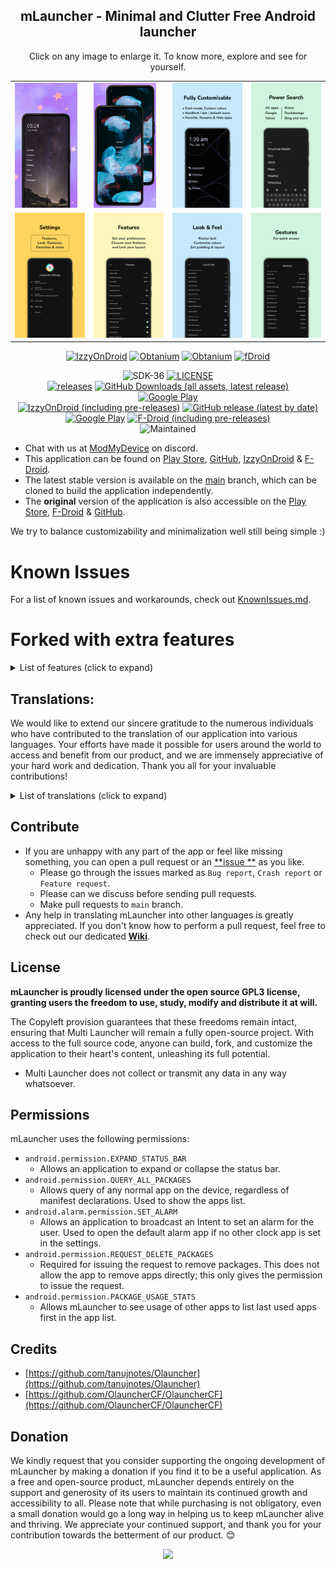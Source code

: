 <div align='center'>
	<h2>mLauncher - Minimal and Clutter Free Android launcher</h2>
    <table align='center'>
        Click on any image to enlarge it. To know more, explore and see for yourself.
        <tr>
            <td><img src='fastlane/metadata/android/en-US/images/phoneScreenshots/0.png' height='200' alt=""></td>
            <td><img src='fastlane/metadata/android/en-US/images/phoneScreenshots/1.png' height='200' alt=""></td>
            <td><img src='fastlane/metadata/android/en-US/images/phoneScreenshots/2.png' height='200' alt=""></td>
            <td><img src='fastlane/metadata/android/en-US/images/phoneScreenshots/3.png' height='200' alt=""></td>
        </tr>
        <tr>
            <td><img src='fastlane/metadata/android/en-US/images/phoneScreenshots/4.png' height='200' alt=""></td>
            <td><img src='fastlane/metadata/android/en-US/images/phoneScreenshots/5.png' height='200' alt=""></td>
            <td><img src='fastlane/metadata/android/en-US/images/phoneScreenshots/6.png' height='200' alt=""></td>
            <td><img src='fastlane/metadata/android/en-US/images/phoneScreenshots/7.png' height='200' alt=""></td>
        </tr>
    </table>
    <p>
        <a href='https://apt.izzysoft.de/fdroid/index/apk/app.mlauncher'><img src='https://codeworkscreativehub.github.io/mLauncher/IzzyOnDroid.png' width="150" alt="IzzyOnDroid"></a>
        <a href='http://apps.obtainium.imranr.dev/redirect.html?r=obtainium://add/https://github.com/CodeWorksCreativeHub/mLauncher'><img src='https://codeworkscreativehub.github.io/mLauncher/obtanium.png' width="150" alt="Obtanium"></a>
	<a href='https://play.google.com/store/apps/details?id=app.mlauncher'><img src='https://codeworkscreativehub.github.io/mLauncher/google_play.png' width="150" alt="Obtanium"></a>	    
	<a href='https://f-droid.org/packages/app.mlauncher'><img src='https://codeworkscreativehub.github.io/mLauncher/fdroid.png' width="150" alt="fDroid"></a>
    </p>
    <div align='center'>
        <p>
            <img src='https://img.shields.io/badge/Android-SDK_36-BD93F9?style=flat-square&logo=android&logoColor=white' alt="SDK-36">
            <a href='https://github.com/CodeWorksCreativeHub/mLauncher/blob/main/LICENSE'><img src='https://img.shields.io/github/license/CodeWorksCreativeHub/mLauncher?color=BD93F9&style=flat-square' alt="LICENSE"></a>
            <br>
            <a href='https://github.com/CodeWorksCreativeHub/mLauncher/releases/latest'><img src='https://img.shields.io/github/downloads/CodeWorksCreativeHub/mLauncher/total?color=50FA7B&style=flat-square&label=Overall&logo=github' alt="releases"></a>
            <a href='https://github.com/CodeWorksCreativeHub/mLauncher/releases/latest'><img src="https://img.shields.io/github/downloads/CodeWorksCreativeHub/mLauncher/latest/total?color=50FA7B&style=flat-square&label=Latest&logo=github" alt="GitHub Downloads (all assets, latest release)"></a>
			<br>
			<a href='https://play.google.com/store/apps/details?id=app.mlauncher'><img src='https://img.shields.io/endpoint?url=https%3A%2F%2Fplay.cuzi.workers.dev%2Fplay%3Fi%3Dapp.mlauncher%26gl%3DUK%26hl%3Den%26l%3D%24name%26m%3D%24totalinstalls&color=50FA7B&style=flat-square&label=Google%20Play&logo=googleplay' alt='Google Play'></a>
            <br>
	    	<a href='https://apt.izzysoft.de/fdroid/index/apk/app.mlauncher'><img alt="IzzyOnDroid (including pre-releases)" src="https://img.shields.io/endpoint?url=https://apt.izzysoft.de/fdroid/api/v1/shield/app.mlauncher&color=FFB86C&style=flat-square&label=IzzyOnDroid"></a>
            <a href='https://github.com/CodeWorksCreativeHub/mLauncher/releases/latest'><img alt="GitHub release (latest by date)" src="https://img.shields.io/github/v/release/CodeWorksCreativeHub/mLauncher?color=FFB86C&style=flat-square&label=Github"></a>
	    	<br>
			<a href='https://play.google.com/store/apps/details?id=app.mlauncher'><img src='https://img.shields.io/endpoint?url=https%3A%2F%2Fplay.cuzi.workers.dev%2Fplay%3Fi%3Dapp.mlauncher%26gl%3DUK%26hl%3Den%26l%3D%24name%26m%3D%24version&color=FFB86C&style=flat-square&label=Google%20Play' alt='Google Play'></a>
            <a href='https://gitlab.com/fdroid/fdroiddata/-/blob/master/metadata/app.mlauncher.yml'><img alt="F-Droid (including pre-releases)" src="https://img.shields.io/f-droid/v/app.mlauncher?color=FFB86C&style=flat-square&label=F-Droid"></a>
            <br>
            <img src='https://img.shields.io/badge/Maintained-yes-FF5555?style=flat-square' alt="Maintained">
        </p>
    </div>
</div>

- Chat with us at [ModMyDevice](https://discord.com/invite/modmydevice) on discord.
- This application can be found
  on [Play Store](https://play.google.com/store/apps/details?id=app.mlauncher), [GitHub](https://github.com/CodeWorksCreativeHub/mLauncher/releases/), [IzzyOnDroid](https://apt.izzysoft.de/fdroid/index/apk/app.mlauncher) & [F-Droid](https://f-droid.org/packages/app.mlauncher/).
- The latest stable version is available on the [main](https://github.com/CodeWorksCreativeHub/mLauncher/tree/main) branch, which can be cloned to build
  the application independently.
- The **original** version of the application is also accessible on
  the [Play Store](https://play.google.com/store/apps/details?id=app.olauncher), [F-Droid](https://f-droid.org/fr/packages/app.olauncher/) & [GitHub](https://github.com/tanujnotes/Olauncher).

We try to balance customizability and minimalization well still being simple :)</h3>

# Known Issues

For a list of known issues and workarounds, check out [KnownIssues.md](./KnownIssues.md).

# Forked with extra features

<details><summary>List of features (click to expand)</summary>

- Removed clutter, like ads and links.
- You can rename apps in the app-drawer (Renaming apps on the home screen is already supported. Just long-click on an app on the home screen and start
  typing.)
- We have added a lot more options for gestures on the home screen:
    - Gestures are now:
        - Swiping up, down, left, right
        - Clicking on the clock
        - Clicking on the Date
    - Possible actions now include:
        - Open specified app
        - Display app list
        - Locking the screen
        - Show Recent opened apps
        - Opening the notification drawer
        - Opening the quick settings
        - Power Dialog
        - Take A Screenshot
        - Disable Gesture
- You can also position the clock independently of the home apps.
- Change alignment of apps in app-drawer independent from homescreen.
- Change font size of sections of the homescreen independent of each other.
- Removed internet permission. You never know what an app developer wants to know about you.
- Lock settings behind biometrics (toggle)
- Added the ability to report crashing via email.
- Added the ability to view app usage time.

</details>

## Translations:

We would like to extend our sincere gratitude to the numerous individuals who have contributed to the translation of our application into various
languages. Your efforts have made it possible for users around the world to access and benefit from our product, and we are immensely appreciative of
your hard work and dedication. Thank you all for your invaluable contributions!

<details><summary>List of translations (click to expand)</summary>

- Arabic
- Dutch
- English
- French
- German
- Hebrew
- Italian
- Japanese
- Korean
- Lithuanian
- Polish
- Portuguese
- Russian
- Slovak
- Spanish
- Thai
- Turkish

</details>

## Contribute

- If you are unhappy with any part of the app or feel like missing something, you can open a pull request or an [**issue
  **](https://github.com/CodeWorksCreativeHub/mLauncher/issues/new/choose) as you like.
    - Please go through the issues marked as `Bug report`, `Crash report` or `Feature request`.
    - Please can we discuss before sending pull requests.
    - Make pull requests to `main` branch.
- Any help in translating mLauncher into other languages is greatly appreciated. If you don't know how to perform a pull request, feel free to check
  out our dedicated [**Wiki**](https://github.com/CodeWorksCreativeHub/mLauncher/wiki).

## License

**mLauncher is proudly licensed under the open source GPL3 license, granting users the freedom to use, study, modify and distribute it at will.**

The Copyleft provision guarantees that these freedoms remain intact, ensuring that Multi Launcher will remain a fully open-source project. With access to
the full source code, anyone can build, fork, and customize the application to their heart's content, unleashing its full potential.

- Multi Launcher does not collect or transmit any data in any way whatsoever.

## Permissions

mLauncher uses the following permissions:

- `android.permission.EXPAND_STATUS_BAR`
    - Allows an application to expand or collapse the status bar.
- `android.permission.QUERY_ALL_PACKAGES`
    - Allows query of any normal app on the device, regardless of manifest declarations. Used to show the apps list.
- `android.alarm.permission.SET_ALARM`
    - Allows an application to broadcast an Intent to set an alarm for the user. Used to open the default alarm app if no other clock app is set in
      the settings.
- `android.permission.REQUEST_DELETE_PACKAGES`
    - Required for issuing the request to remove packages. This does not allow the app to remove apps directly; this only gives the permission to
      issue the request.
- `android.permission.PACKAGE_USAGE_STATS`
    - Allows mLauncher to see usage of other apps to list last used apps first in the app list.

## Credits

- [https://github.com/tanujnotes/Olauncher](https://github.com/tanujnotes/Olauncher)
- [https://github.com/OlauncherCF/OlauncherCF](https://github.com/OlauncherCF/OlauncherCF)

## Donation

We kindly request that you consider supporting the ongoing development of mLauncher by making a donation if you find it to be a useful application.
As a free and open-source product, mLauncher depends entirely on the support and generosity of its users to maintain its continued growth and
accessibility to all.
Please note that while purchasing is not obligatory, even a small donation would go a long way in helping us to keep mLauncher alive and thriving.
We appreciate your continued support, and thank you for your contribution towards the betterment of our product. 😊

<div align='center'>

<a href="https://www.buymeacoffee.com/CreativeCodeCat"><img src="https://img.buymeacoffee.com/button-api/?text=Buy me a coffee&emoji=&slug=CreativeCodeCat&button_colour=FFDD00&font_colour=000000&font_family=Cookie&outline_colour=000000&coffee_colour=ffffff" /></a>

</div>
